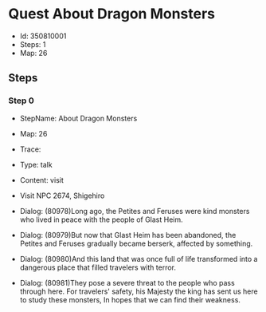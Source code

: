 # Quest About Dragon Monsters

- Id: 350810001
- Steps: 1
- Map: 26

## Steps

### Step 0
- StepName:  About Dragon Monsters
- Map:  26
- Trace:  
- Type:  talk
- Content:  visit
- Visit NPC 2674, Shigehiro

- Dialog: (80978)Long ago, the Petites and Feruses were kind monsters who lived in peace with the people of Glast Heim.
- Dialog: (80979)But now that Glast Heim has been abandoned, the Petites and Feruses gradually became berserk, affected by something.
- Dialog: (80980)And this land that was once full of life transformed into a dangerous place that filled travelers with terror.
- Dialog: (80981)They pose a severe threat to the people who pass through here. For travelers' safety, his Majesty the king has sent us here to study these monsters, In hopes that we can find their weakness. 


